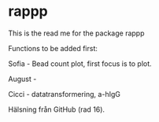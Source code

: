 # rappp

This is the read me for the package rappp

Functions to be added first:

Sofia - Bead count plot, first focus is to plot.

August - 

Cicci - datatransformering, a-hIgG




Hälsning från GitHub (rad 16).
